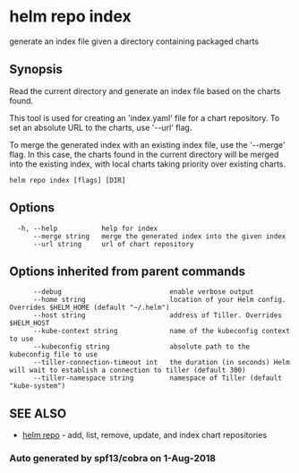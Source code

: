 # helm repo index

generate an index file given a directory containing packaged charts

## Synopsis

Read the current directory and generate an index file based on the charts found.

This tool is used for creating an 'index.yaml' file for a chart repository. To set an absolute URL to the charts, use '--url' flag.

To merge the generated index with an existing index file, use the '--merge' flag. In this case, the charts found in the current directory will be merged into the existing index, with local charts taking priority over existing charts.

```text
helm repo index [flags] [DIR]
```

## Options

```text
  -h, --help           help for index
      --merge string   merge the generated index into the given index
      --url string     url of chart repository
```

## Options inherited from parent commands

```text
      --debug                           enable verbose output
      --home string                     location of your Helm config. Overrides $HELM_HOME (default "~/.helm")
      --host string                     address of Tiller. Overrides $HELM_HOST
      --kube-context string             name of the kubeconfig context to use
      --kubeconfig string               absolute path to the kubeconfig file to use
      --tiller-connection-timeout int   the duration (in seconds) Helm will wait to establish a connection to tiller (default 300)
      --tiller-namespace string         namespace of Tiller (default "kube-system")
```

## SEE ALSO

* [helm repo](helm_repo.md)     - add, list, remove, update, and index chart repositories

### Auto generated by spf13/cobra on 1-Aug-2018

